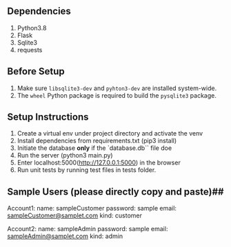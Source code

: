 ## Dependencies ##
1. Python3.8
2. Flask
3. Sqlite3
4. requests

## Before Setup ##
1. Make sure `libsqlite3-dev` and `pyhton3-dev` are installed system-wide.
2. The `wheel` Python package is required to build the `pysqlite3` package.

## Setup Instructions ##
1. Create a virtual env under project directory and activate the venv 
2. Install dependencies from requirements.txt (pip3 install)
3. Initiate the database **only** if the `database.db`` file doe
4. Run the server (python3 main.py)
5. Enter localhost:5000(http://127.0.0.1:5000) in the browser
6. Run unit tests by running test files in tests folder.

## Sample Users (please directly copy and paste)##
Account1:
name: sampleCustomer
password: sample
email: sampleCustomer@samplet.com
kind: customer

Account2:
name: sampleAdmin
password: sample
email: sampleAdmin@samplet.com
kind: admin

